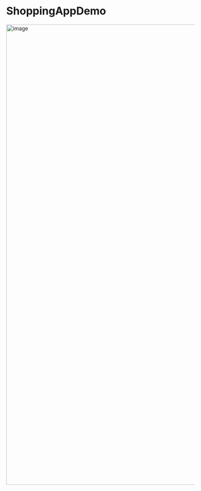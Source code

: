 # ShoppingAppDemo

<img width="1229" alt="image" src="https://user-images.githubusercontent.com/94807175/160368223-4e8286ea-cdc3-4e4d-b703-b6280468dc76.png">
